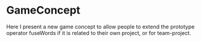 # GameConcept

Here I present a new game concept to allow people to extend the prototype operator fuseWords if it is related to their own project, or for team-project.
